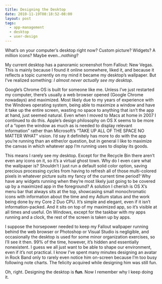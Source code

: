 ```yaml
---
title: Designing the Desktop
date: 2010-11-19T08:18:52-08:00
layout: post
tags:
  - app-management
  - desktop
  - user-design
---
```

What&#8217;s on your computer&#8217;s desktop right now? Custom picture? Widgets? A million icons? Maybe even&#8230;_nothing_?

<!--more-->

My current desktop has a panoramic screenshot from Fallout: New Vegas. This is mainly because I found it online somewhere, liked it, and because it reflects a topic currently on my mind it became my desktop&#8217;s wallpaper. But I&#8217;ve realized something: _I almost never actually see my desktop_.

Google&#8217;s Chrome OS is built for someone like me. Unless I&#8217;ve just restarted my computer, there&#8217;s usually a web browser opened (Google Chrome nowadays) and maximized. Most likely due to my years of experience with the Windows operating system, being able to maximize a window and have it take up the entire screen, wasting no space to anything that isn&#8217;t the app at hand, just seemed natural. Even when I moved to Macs at home in 2007 I continued to do this. Apple&#8217;s design philosophy on OS X seems to be more of a &#8220;open the window as much as is needed to display relevant information&#8221; rather than Microsoft&#8217;s &#8220;TAKE UP ALL OF THE SPACE NO MATTER WHAT&#8221; vision. I&#8217;d say it definitely has more to do with the app you&#8217;re running than an either/or question, but in general I like to maximize the canvas in which whatever app I&#8217;m running uses to display its goods.

This means I rarely see my desktop. Except for the Recycle Bin there aren&#8217;t even any icons on it, so it&#8217;s a virtual ghost town. Why do I even care what the wallpaper is? Shouldn&#8217;t I just run a default solid color option, saving precious processing cycles from having to refresh all of those multi-colored pixels in whatever picture suits my fancy of the current time period? Why have any widgets running when they&#8217;re most likely just going to be covered up by a maximized app in the foreground? A solution I cherish is OS X&#8217;s menu bar that always sits at the top, showcasing small monochromatic icons with information about the time and my Adium status and the work being done by my Core 2 Duo CPU. It&#8217;s simple and elegant, even if it isn&#8217;t information-packed. And it sits on top of my maximized app, so it&#8217;s visible at all times and useful. On Windows, except for the taskbar with my apps running and a clock, the rest of the screen is taken up by apps.

I suppose the horsepower needed to keep my Fallout wallpaper running behind the web browser or Photoshop or Visual Studio is negligible, and occasionally the desktop is used for some minor organization exercises, so I&#8217;ll see it then. 99% of the time, however, it&#8217;s hidden and essentially nonexistent. I guess we all just want to be able to shape our environment, even if it&#8217;s not practical. I know I&#8217;ve spent many minutes designing an avatar in Rock Band only to rarely even notice him on-screen because I&#8217;m too busy following note charts. The felicity acquired while designing him was still fun.

Oh, right. Designing the desktop is **fun**. Now I remember why I keep doing it.
